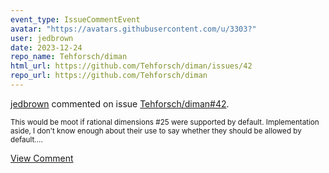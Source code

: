 ```yaml
---
event_type: IssueCommentEvent
avatar: "https://avatars.githubusercontent.com/u/3303?"
user: jedbrown
date: 2023-12-24
repo_name: Tehforsch/diman
html_url: https://github.com/Tehforsch/diman/issues/42
repo_url: https://github.com/Tehforsch/diman
---
```


<a href='https://github.com/jedbrown' target='_blank'>jedbrown</a> commented on issue <a href='https://github.com/Tehforsch/diman/issues/42' target='_blank'>Tehforsch/diman#42</a>.

<small>This would be moot if rational dimensions #25 were supported by default. Implementation aside, I don't know enough about their use to say whether they should be allowed by default....</small>

<a href='https://github.com/Tehforsch/diman/issues/42' target='_blank'>View Comment</a>